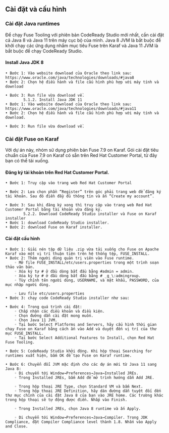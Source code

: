 ## Cài đặt và cấu hình
### Cài đặt Java runtimes
Để chạy Fuse Tooling với phiên bản CodeReady Studio mới nhất, cần cài đặt cả Java 8 và Java 11 trên máy cục bộ của mình. Java 8 JVM là bắt buộc để khởi chạy các ứng dụng nhắm mục tiêu Fuse trên Karaf và Java 11 JVM là bắt buộc để chạy CodeReady Studio.
#### Install Java JDK 8
    • Bước 1: Vào website download của Oracle theo link sau: https://www.oracle.com/java/technologies/downloads/#java8
    • Bước 2: Chọn hệ điều hành và file cấu hình phù hợp với máy tính và download

    • Bước 3: Run file vừa download về.
            5.1.2. Install Java JDK 11
    • Bước 1: Vào website download của Oracle theo link sau: https://www.oracle.com/java/technologies/downloads/#java11
    • Bước 2: Chọn hệ điều hành và file cấu hình phù hợp với máy tính và download.

    • Bước 3: Run file vừa download về.
### Cài đặt Fuse on Karaf
Với dự án này, nhóm sử dụng phiên bản Fuse 7.9 on Karaf. Gói cài đặt tiêu chuẩn của Fuse 7.9 on Karaf có sẵn trên Red Hat Customer Portal, từ đây bạn có thể tải xuống.
#### Đăng ký tài khoản trên Red Hat Customer Portal.
    • Bước 1: Truy cập vào trang web Red Hat Customer Portal

    • Bước 2: Lựa chọn phần “Register” trên góc phải trang web để đăng ký tài khoản. Sau đó điền đầy đủ thông tin và ấn “Create my account”.

    • Bước 3: Sau khi đăng ký xong thì truy cập vào trang web Red Hat Customer Portal bằng tài khoản vừa đăng ký.
            5.2.2. Download CodeReady Studio installer và Fuse on Karaf installer
    • Bước 1: download CodeReady Studio installer.
    • Bước 2: download Fuse on Karaf installer.
#### Cài đặt cấu hình
    • Bước 1: Giải nén tập dữ liệu .zip vừa tải xuống cho Fuse on Apache Karaf vào một vị trí thuận tiện trên hệ thống tệp, FUSE_INSTALL.
    • Bước 2: Thêm người dùng quản trị viên vào Fuse runtime.
        ◦ Mở file FUSE_INSTALL/etc/users.properties trong một trình soạn thảo văn bản.
        ◦ Xóa ký tự # ở đầu dòng bắt đầu bằng #admin = admin.
        ◦ Xóa ký tự # ở đầu dòng bắt đầu bằng # _g_\:admingroup.
        ◦ Tùy chỉnh tên người dùng, USERNAME, và mật khẩu, PASSWORD, của mục nhập người dùng.

        ◦ Lưu file etc/users.properties
    • Bước 3: chạy code CodeReady Studio installer như sau:

    • Bước 4: Trong quá trình cài đặt:
        ◦ Chấp nhận các điều khoản và điều kiện.
        ◦ Chọn đường dẫn cài đặt mong muốn.
        ◦ Chọn Java 11 JVM.
        ◦ Tại bước Select Platforms and Servers, hãy cấu hình thời gian chạy Fuse on Karaf bằng cách ấn vào Add và duyệt đến vị trí của thư mục FUSE_INSTALL.
        ◦ Tại bước Select Additional Features to Install, chọn Red Hat Fuse Tooling.

    • Bước 5: CodeReady Studio khởi động. Khi hộp thoại Searching for runtimes xuất hiện, bấm OK để tạo Fuse on Karaf runtime.

    • Bước 6: Chuyển đổi JVM mặc định cho các dự án mới từ Java 11 sang Java 8:
        ◦ Di chuyển tới Window→Preferences→Java→Installed JREs.
        ◦ Trong Installed JREs, bấm Add để mở trình hướng dẫn Add JRE.

        ◦ Trong hộp thoại JRE Type, chọn Standard VM và bấm Next.
        ◦ Trong hộp thoại JRE Definition, hãy dán đường dẫn tuyệt đối đến thư mục chính của cài đặt Java 8 của bạn vào JRE home. Các trường khác trong hộp thoại sẽ tự động được điền. Nhấp vào Finish.

        ◦ Trong Installed JREs, chọn Java 8 runtime và ấn Apply.

        ◦ Di chuyển tới Window→Preferences→Java→Compiler. Trong JDK Compliance, đặt Compiler Compliance level thành 1.8. Nhấn vào Apply and Close.
